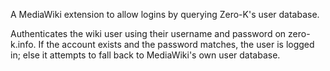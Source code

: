 A MediaWiki extension to allow logins by querying Zero-K's user database.

Authenticates the wiki user using their username and password on zero-k.info.
If the account exists and the password matches, the user is logged in; else it attempts to fall back to MediaWiki's own user database.